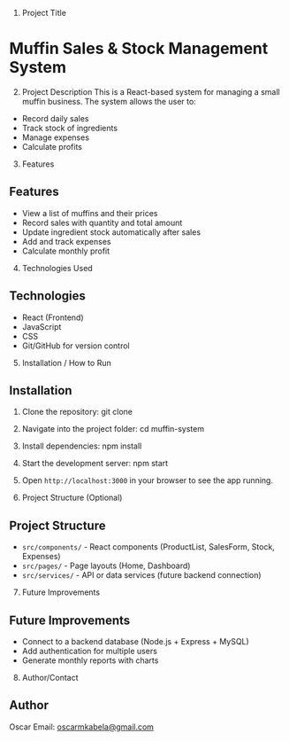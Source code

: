 1. Project Title
# Muffin Sales & Stock Management System

2. Project Description
This is a React-based system for managing a small muffin business. 
The system allows the user to:
- Record daily sales
- Track stock of ingredients
- Manage expenses
- Calculate profits

3. Features
## Features
- View a list of muffins and their prices
- Record sales with quantity and total amount
- Update ingredient stock automatically after sales
- Add and track expenses
- Calculate monthly profit

4. Technologies Used
## Technologies
- React (Frontend)
- JavaScript
- CSS
- Git/GitHub for version control

5. Installation / How to Run
## Installation

1. Clone the repository:
git clone <your-repo-url>

2. Navigate into the project folder:
cd muffin-system

3. Install dependencies:
npm install

4. Start the development server:
npm start

5. Open `http://localhost:3000` in your browser to see the app running.

6. Project Structure (Optional)
## Project Structure
- `src/components/` - React components (ProductList, SalesForm, Stock, Expenses)
- `src/pages/` - Page layouts (Home, Dashboard)
- `src/services/` - API or data services (future backend connection)

7. Future Improvements
## Future Improvements
- Connect to a backend database (Node.js + Express + MySQL)
- Add authentication for multiple users
- Generate monthly reports with charts

8. Author/Contact
## Author
Oscar
Email: oscarmkabela@gmail.com
